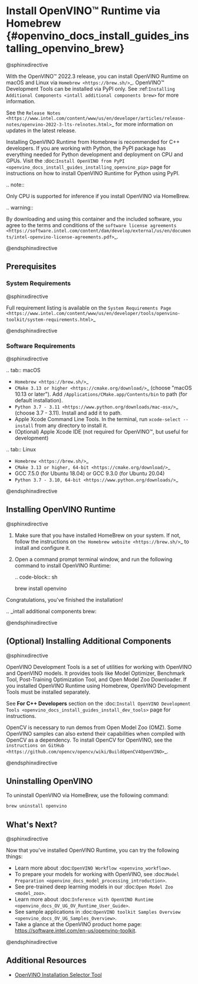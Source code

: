 # Install OpenVINO™ Runtime via Homebrew {#openvino_docs_install_guides_installing_openvino_brew}

@sphinxdirective

With the OpenVINO™ 2022.3 release, you can install OpenVINO Runtime on macOS and Linux via `Homebrew <https://brew.sh/>`_. OpenVINO™ Development Tools can be installed via PyPI only. See :ref:`Installing Additional Components <intall additional components brew>` for more information.

See the `Release Notes <https://www.intel.com/content/www/us/en/developer/articles/release-notes/openvino-2022-3-lts-relnotes.html>`_ for more information on updates in the latest release.

Installing OpenVINO Runtime from Homebrew is recommended for C++ developers. If you are working with Python, the PyPI package has everything needed for Python development and deployment on CPU and GPUs. Visit the :doc:`Install OpenVINO from PyPI <openvino_docs_install_guides_installing_openvino_pip>` page for instructions on how to install OpenVINO Runtime for Python using PyPI.

.. note:: 

   Only CPU is supported for inference if you install OpenVINO via HomeBrew.

.. warning:: 

   By downloading and using this container and the included software, you agree to the terms and conditions of the `software license agreements <https://software.intel.com/content/dam/develop/external/us/en/documents/intel-openvino-license-agreements.pdf>`_.

@endsphinxdirective

## Prerequisites

### System Requirements

@sphinxdirective

Full requirement listing is available on the `System Requirements Page <https://www.intel.com/content/www/us/en/developer/tools/openvino-toolkit/system-requirements.html>`_

@endsphinxdirective

### Software Requirements

@sphinxdirective

.. tab:: macOS

  * `Homebrew <https://brew.sh/>`_
  * `CMake 3.13 or higher <https://cmake.org/download/>`_ (choose "macOS 10.13 or later"). Add `/Applications/CMake.app/Contents/bin` to path (for default installation). 
  * `Python 3.7 - 3.11 <https://www.python.org/downloads/mac-osx/>`_ (choose 3.7 - 3.11). Install and add it to path.
  * Apple Xcode Command Line Tools. In the terminal, run `xcode-select --install` from any directory to install it.
  * (Optional) Apple Xcode IDE (not required for OpenVINO™, but useful for development)

.. tab:: Linux

  * `Homebrew <https://brew.sh/>`_
  * `CMake 3.13 or higher, 64-bit <https://cmake.org/download/>`_
  * GCC 7.5.0 (for Ubuntu 18.04) or GCC 9.3.0 (for Ubuntu 20.04)
  * `Python 3.7 - 3.10, 64-bit <https://www.python.org/downloads/>`_

@endsphinxdirective

## Installing OpenVINO Runtime

@sphinxdirective

1. Make sure that you have installed HomeBrew on your system. If not, follow the instructions on `the Homebrew website <https://brew.sh/>`_ to install and configure it.

2. Open a command prompt terminal window, and run the following command to install OpenVINO Runtime:

   .. code-block:: sh

      brew install openvino

Congratulations, you've finished the installation!

.. _intall additional components brew:

@endsphinxdirective

## (Optional) Installing Additional Components

@sphinxdirective

OpenVINO Development Tools is a set of utilities for working with OpenVINO and OpenVINO models. It provides tools like Model Optimizer, Benchmark Tool, Post-Training Optimization Tool, and Open Model Zoo Downloader. If you installed OpenVINO Runtime using Homebrew, OpenVINO Development Tools must be installed separately.

See **For C++ Developers** section on the :doc:`Install OpenVINO Development Tools <openvino_docs_install_guides_install_dev_tools>` page for instructions.

OpenCV is necessary to run demos from Open Model Zoo (OMZ). Some OpenVINO samples can also extend their capabilities when compiled with OpenCV as a dependency. To install OpenCV for OpenVINO, see the `instructions on GitHub <https://github.com/opencv/opencv/wiki/BuildOpenCV4OpenVINO>`_.

@endsphinxdirective

## Uninstalling OpenVINO

To uninstall OpenVINO via HomeBrew, use the following command:
```sh
brew uninstall openvino
```

## What's Next?

@sphinxdirective

Now that you've installed OpenVINO Runtime, you can try the following things: 

* Learn more about :doc:`OpenVINO Workflow <openvino_workflow>`.
* To prepare your models for working with OpenVINO, see :doc:`Model Preparation <openvino_docs_model_processing_introduction>`.
* See pre-trained deep learning models in our :doc:`Open Model Zoo <model_zoo>`.
* Learn more about :doc:`Inference with OpenVINO Runtime <openvino_docs_OV_UG_OV_Runtime_User_Guide>`.
* See sample applications in :doc:`OpenVINO toolkit Samples Overview <openvino_docs_OV_UG_Samples_Overview>`.
* Take a glance at the OpenVINO product home page: https://software.intel.com/en-us/openvino-toolkit.

@endsphinxdirective

## Additional Resources

- [OpenVINO Installation Selector Tool](https://www.intel.com/content/www/us/en/developer/tools/openvino-toolkit/download.html)